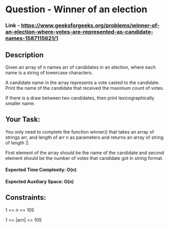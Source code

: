# Question - Winner of an election

### Link - https://www.geeksforgeeks.org/problems/winner-of-an-election-where-votes-are-represented-as-candidate-names-1587115621/1

## Description
Given an array of n names arr of candidates in an election, where each name is a string of lowercase characters. 

A candidate name in the array represents a vote casted to the candidate. Print the name of the candidate that received the maximum count of votes. 

If there is a draw between two candidates, then print lexicographically smaller name.

## Your Task:
You only need to complete the function winner() that takes an array of strings arr, and length of arr n as parameters and returns an array of string of length 2. 

First element of the array should be the name of the candidate and second element should be the number of votes that candidate got in string format.

#### Expected Time Complexity: O(n)

#### Expected Auxiliary Space: O(n)

## Constraints:

1 <= n <= 105

1 <= |arri| <= 105
